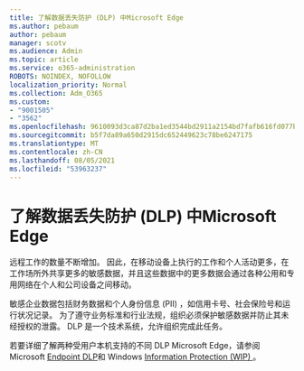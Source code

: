 ```yaml
---
title: 了解数据丢失防护 (DLP) 中Microsoft Edge
ms.author: pebaum
author: pebaum
manager: scotv
ms.audience: Admin
ms.topic: article
ms.service: o365-administration
ROBOTS: NOINDEX, NOFOLLOW
localization_priority: Normal
ms.collection: Adm_O365
ms.custom:
- "9001505"
- "3562"
ms.openlocfilehash: 9610093d3ca87d2ba1ed3544bd2911a2154bd7fafb616fd077b42d5cce6c49fb
ms.sourcegitcommit: b5f7da89a650d2915dc652449623c78be6247175
ms.translationtype: MT
ms.contentlocale: zh-CN
ms.lasthandoff: 08/05/2021
ms.locfileid: "53963237"
---
```

# <a name="learn-about-data-loss-prevention-dlp-in-microsoft-edge"></a>了解数据丢失防护 (DLP) 中Microsoft Edge

远程工作的数量不断增加。 因此，在移动设备上执行的工作和个人活动更多，在工作场所外共享更多的敏感数据，并且这些数据中的更多数据会通过各种公用和专用网络在个人和公司设备之间移动。

敏感企业数据包括财务数据和个人身份信息 (PII) ，如信用卡号、社会保险号和运行状况记录。 为了遵守业务标准和行业法规，组织必须保护敏感数据并防止其未经授权的泄露。 DLP 是一个技术系统，允许组织完成此任务。

若要详细了解两种受用户本机支持的不同 DLP Microsoft Edge，请参阅 Microsoft [Endpoint DLP](https://go.microsoft.com/fwlink/?linkid=2151765)和 Windows [Information Protection (WIP) ](https://go.microsoft.com/fwlink/?linkid=2151766)。